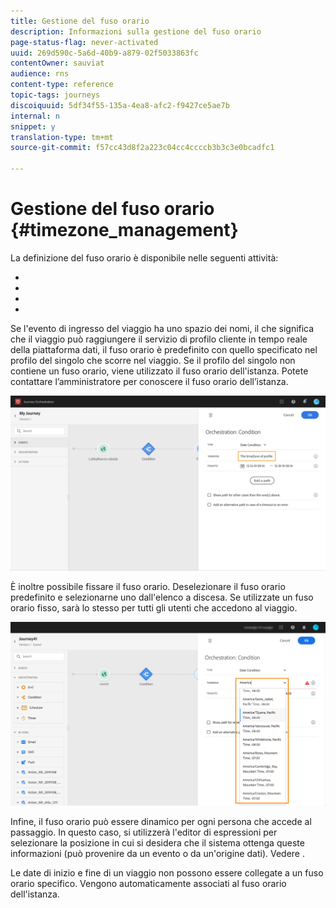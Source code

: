 ```yaml
---
title: Gestione del fuso orario
description: Informazioni sulla gestione del fuso orario
page-status-flag: never-activated
uuid: 269d590c-5a6d-40b9-a879-02f5033863fc
contentOwner: sauviat
audience: rns
content-type: reference
topic-tags: journeys
discoiquuid: 5df34f55-135a-4ea8-afc2-f9427ce5ae7b
internal: n
snippet: y
translation-type: tm+mt
source-git-commit: f57cc43d8f2a223c04cc4ccccb3b3c3e0bcadfc1

---
```




# Gestione del fuso orario {#timezone_management}

La definizione del fuso orario è disponibile nelle seguenti attività:

* [](../building-journeys/condition-activity.md#time_condition)
* [](../building-journeys/condition-activity.md#date_condition)
* [](../building-journeys/wait-activity.md#custom)
* [](../building-journeys/wait-activity.md#fixed_date)

Se l&#39;evento di ingresso del viaggio ha uno spazio dei nomi, il che significa che il viaggio può raggiungere il servizio di profilo cliente in tempo reale della piattaforma dati, il fuso orario è predefinito con quello specificato nel profilo del singolo che scorre nel viaggio. Se il profilo del singolo non contiene un fuso orario, viene utilizzato il fuso orario dell&#39;istanza. Potete contattare l’amministratore per conoscere il fuso orario dell’istanza.

![](../assets/journey73.png)

È inoltre possibile fissare il fuso orario. Deselezionare il fuso orario predefinito e selezionarne uno dall&#39;elenco a discesa. Se utilizzate un fuso orario fisso, sarà lo stesso per tutti gli utenti che accedono al viaggio.

![](../assets/journey72.png)

Infine, il fuso orario può essere dinamico per ogni persona che accede al passaggio. In questo caso, si utilizzerà l&#39;editor di espressioni per selezionare la posizione in cui si desidera che il sistema ottenga queste informazioni (può provenire da un evento o da un&#39;origine dati). Vedere [](../expression/expressionadvanced.md).


Le date di inizio e fine di un viaggio non possono essere collegate a un fuso orario specifico. Vengono automaticamente associati al fuso orario dell&#39;istanza.
